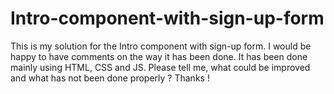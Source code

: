 # Intro-component-with-sign-up-form
This is my solution for the Intro component with sign-up form. I would be happy to have comments on the way it has been done. It has been done mainly using HTML, CSS and JS. Please tell me, what could be improved and what has not been done properly ? Thanks !
